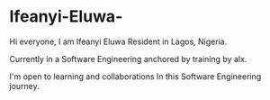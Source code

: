 # Ifeanyi-Eluwa-
Hi everyone, I am Ifeanyi Eluwa 
Resident in Lagos, Nigeria.

Currently in a Software Engineering 
anchored by training by alx.

I'm open to learning and collaborations
In this Software Engineering journey.
